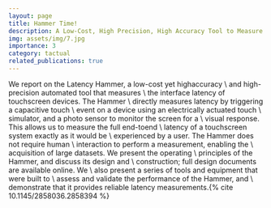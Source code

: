 ```yaml
---
layout: page
title: Hammer Time!
description: A Low-Cost, High Precision, High Accuracy Tool to Measure the Latency of Touchscreen Devices
img: assets/img/7.jpg
importance: 3
category: tactual
related_publications: true
---
```


We report on the Latency Hammer, a low-cost yet highaccuracy \ and high-precision automated tool that measures \ the interface latency of touchscreen devices. The Hammer \ directly measures latency by triggering a capacitive touch \ event on a device using an electrically actuated touch \ simulator, and a photo sensor to monitor the screen for a \ visual response. This allows us to measure the full end-toend \ latency of a touchscreen system exactly as it would be \ experienced by a user. The Hammer does not require human \ interaction to perform a measurement, enabling the \ acquisition of large datasets. We present the operating \ principles of the Hammer, and discuss its design and \ construction; full design documents are available online. We \ also present a series of tools and equipment that were built to \ assess and validate the performance of the Hammer, and \ demonstrate that it provides reliable latency measurements.{% cite 10.1145/2858036.2858394 %}
